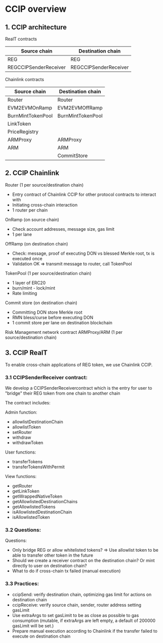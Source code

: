 # CCIP overview

## 1. CCIP architecture

RealT contracts

| Source chain          | Destination chain     |
| --------------------- | --------------------- |
| REG                   | REG                   |
| REGCCIPSenderReceiver | REGCCIPSenderReceiver |

Chainlink contracts

| Source chain      | Destination chain |
| ----------------- | ----------------- |
| Router            | Router            |
| EVM2EVMOnRamp     | EVM2EVMOffRamp    |
| BurnMintTokenPool | BurnMintTokenPool |
| LinkToken         |                   |
| PriceRegistry     |                   |
| ARMProxy          | ARMProxy          |
| ARM               | ARM               |
|                   | CommitStore       |

## 2. CCIP Chainlink

Router (1 per source/destination chain)

- Entry contract of Chainlink CCIP for other protocol contracts to interact with
- Initiating cross-chain interaction
- 1 router per chain

OnRamp (on source chain)

- Check account addresses, message size, gas limit
- 1 per lane

OffRamp (on destination chain)

- Check: message, proof of executing DON vs blessed Merkle root, tx is executed once
- Validation OK => transmit message to router, call TokenPool

TokenPool (1 per source/destination chain)

- 1 layer of ERC20
- burn/mint - lock/mint
- Rate limiting

Commit store (on destination chain)

- Committing DON store Merkle root
- RMN bless/curse before executing DON
- 1 commit store per lane on destination blockchain

Risk Management network contract
ARMProxy/ARM (1 per source/destination chain)

## 3. CCIP RealT

To enable cross-chain applications of REG token, we use Chainlink CCIP.

### 3.1 CCIPSenderReceiver contract:

We develop a CCIPSenderReceivercontract which is the entry for user to "bridge" their REG token from one chain to another chain

The contract includes:

Admin function:

- allowlistDestinationChain
- allowlistToken
- setRouter
- withdraw
- withdrawToken

User functions:

- transferTokens
- transferTokensWithPermit

View functions:

- getRouter
- getLinkToken
- getWrappedNativeToken
- getAllowlistedDestinationChains
- getAllowlistedTokens
- isAllowlistedDestinationChain
- isAllowlistedToken

### 3.2 Questions:

Questions:

- Only bridge REG or allow whitelisted tokens? => Use allowlist token to be able to transfer other token in the future
- Should we create a receiver contract on the destination chain? Or mint directly to user on destination chain?
- What to do if cross-chain tx failed (manual execution)

### 3.3 Practices:

- ccipSend: verify destination chain, optimizing gas limit for actions on destination chain
- ccipReceive:
  verify source chain, sender, router address
  setting gasLimit
- Use extraArgs to set gasLimit to be as close as possible to gas consumption (mutable, if extraArgs are left empty, a default of 200000 gasLimit will be set.)
- Prepare manual execution according to Chainlink if the transfer failed to execute on destination chain
